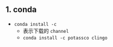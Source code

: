 

## 1. conda

- `conda install -c`
    - 表示下载的 `channel` 
    - ```conda install -c potassco clingo```
